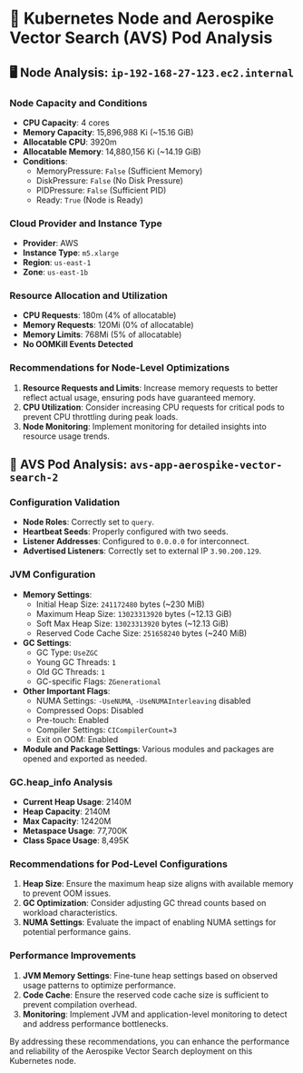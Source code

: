 # 🚀 Kubernetes Node and Aerospike Vector Search (AVS) Pod Analysis

## 🖥️ Node Analysis: `ip-192-168-27-123.ec2.internal`

### Node Capacity and Conditions
- **CPU Capacity**: 4 cores
- **Memory Capacity**: 15,896,988 Ki (~15.16 GiB)
- **Allocatable CPU**: 3920m
- **Allocatable Memory**: 14,880,156 Ki (~14.19 GiB)
- **Conditions**: 
  - MemoryPressure: `False` (Sufficient Memory)
  - DiskPressure: `False` (No Disk Pressure)
  - PIDPressure: `False` (Sufficient PID)
  - Ready: `True` (Node is Ready)

### Cloud Provider and Instance Type
- **Provider**: AWS
- **Instance Type**: `m5.xlarge`
- **Region**: `us-east-1`
- **Zone**: `us-east-1b`

### Resource Allocation and Utilization
- **CPU Requests**: 180m (4% of allocatable)
- **Memory Requests**: 120Mi (0% of allocatable)
- **Memory Limits**: 768Mi (5% of allocatable)
- **No OOMKill Events Detected**

### Recommendations for Node-Level Optimizations
1. **Resource Requests and Limits**: Increase memory requests to better reflect actual usage, ensuring pods have guaranteed memory.
2. **CPU Utilization**: Consider increasing CPU requests for critical pods to prevent CPU throttling during peak loads.
3. **Node Monitoring**: Implement monitoring for detailed insights into resource usage trends.

## 🧵 AVS Pod Analysis: `avs-app-aerospike-vector-search-2`

### Configuration Validation
- **Node Roles**: Correctly set to `query`.
- **Heartbeat Seeds**: Properly configured with two seeds.
- **Listener Addresses**: Configured to `0.0.0.0` for interconnect.
- **Advertised Listeners**: Correctly set to external IP `3.90.200.129`.

### JVM Configuration
- **Memory Settings**:
  - Initial Heap Size: `241172480` bytes (~230 MiB)
  - Maximum Heap Size: `13023313920` bytes (~12.13 GiB)
  - Soft Max Heap Size: `13023313920` bytes (~12.13 GiB)
  - Reserved Code Cache Size: `251658240` bytes (~240 MiB)
- **GC Settings**:
  - GC Type: `UseZGC`
  - Young GC Threads: `1`
  - Old GC Threads: `1`
  - GC-specific Flags: `ZGenerational`
- **Other Important Flags**:
  - NUMA Settings: `-UseNUMA`, `-UseNUMAInterleaving` disabled
  - Compressed Oops: Disabled
  - Pre-touch: Enabled
  - Compiler Settings: `CICompilerCount=3`
  - Exit on OOM: Enabled
- **Module and Package Settings**: Various modules and packages are opened and exported as needed.

### GC.heap_info Analysis
- **Current Heap Usage**: 2140M
- **Heap Capacity**: 2140M
- **Max Capacity**: 12420M
- **Metaspace Usage**: 77,700K
- **Class Space Usage**: 8,495K

### Recommendations for Pod-Level Configurations
1. **Heap Size**: Ensure the maximum heap size aligns with available memory to prevent OOM issues.
2. **GC Optimization**: Consider adjusting GC thread counts based on workload characteristics.
3. **NUMA Settings**: Evaluate the impact of enabling NUMA settings for potential performance gains.

### Performance Improvements
1. **JVM Memory Settings**: Fine-tune heap settings based on observed usage patterns to optimize performance.
2. **Code Cache**: Ensure the reserved code cache size is sufficient to prevent compilation overhead.
3. **Monitoring**: Implement JVM and application-level monitoring to detect and address performance bottlenecks.

By addressing these recommendations, you can enhance the performance and reliability of the Aerospike Vector Search deployment on this Kubernetes node.
